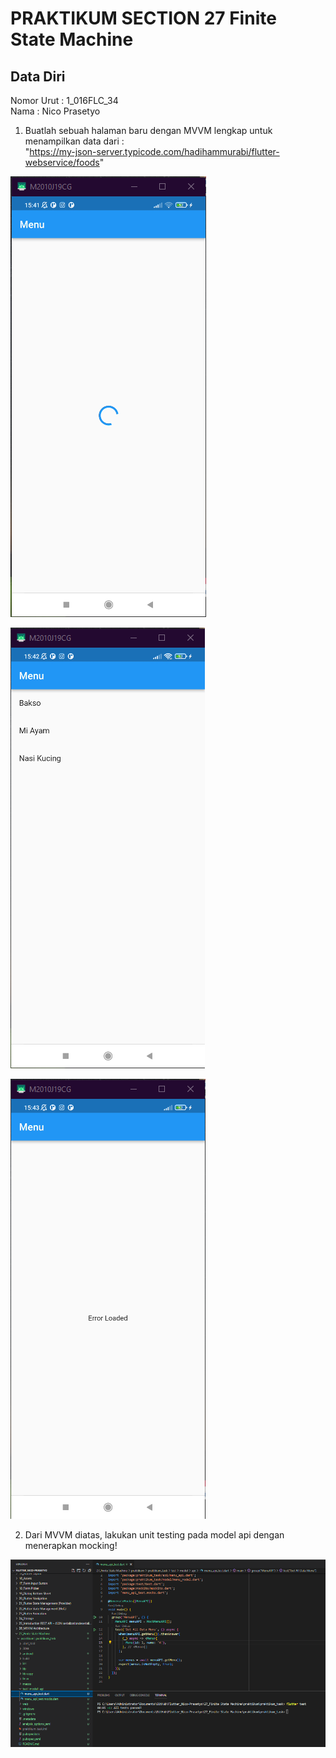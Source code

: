 # PRAKTIKUM SECTION 27 Finite State Machine

## Data Diri
Nomor Urut  : 1_016FLC_34 <br>
Nama        : Nico Prasetyo <br>

1. Buatlah sebuah halaman baru dengan MVVM lengkap untuk menampilkan data dari : <br>
"https://my-json-server.typicode.com/hadihammurabi/flutter-webservice/foods"

![](../screenshots/Screenshot_TampilanScreen(isLoading).png)

![](../screenshots/Screenshot_TampilanScreenMenu(Loaded).png)

![](../screenshots/Screenshot_TampilanScreenMenu(ErrorLoaded).png)

2. Dari MVVM diatas, lakukan unit testing pada model api dengan menerapkan mocking!

![](../screenshots/Screenshot_UnitTesting(Mocking).png)